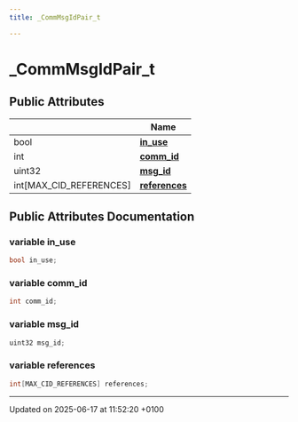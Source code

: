 ```yaml
---
title: _CommMsgIdPair_t

---
```


# _CommMsgIdPair_t





## Public Attributes

|                | Name           |
| -------------- | -------------- |
| bool | **[in_use](struct___comm_msg_id_pair__t.md#variable-in-use)**  |
| int | **[comm_id](struct___comm_msg_id_pair__t.md#variable-comm-id)**  |
| uint32 | **[msg_id](struct___comm_msg_id_pair__t.md#variable-msg-id)**  |
| int[MAX_CID_REFERENCES] | **[references](struct___comm_msg_id_pair__t.md#variable-references)**  |

## Public Attributes Documentation

### variable in_use

```cpp
bool in_use;
```


### variable comm_id

```cpp
int comm_id;
```


### variable msg_id

```cpp
uint32 msg_id;
```


### variable references

```cpp
int[MAX_CID_REFERENCES] references;
```


-------------------------------

Updated on 2025-06-17 at 11:52:20 +0100